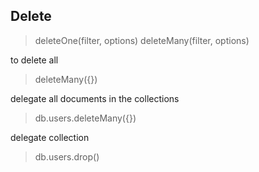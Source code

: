 ﻿## Delete

> deleteOne(filter, options)
> deleteMany(filter, options) 

to delete all
> deleteMany({})

delegate all documents in the collections
> db.users.deleteMany({})

delegate collection
> db.users.drop()
